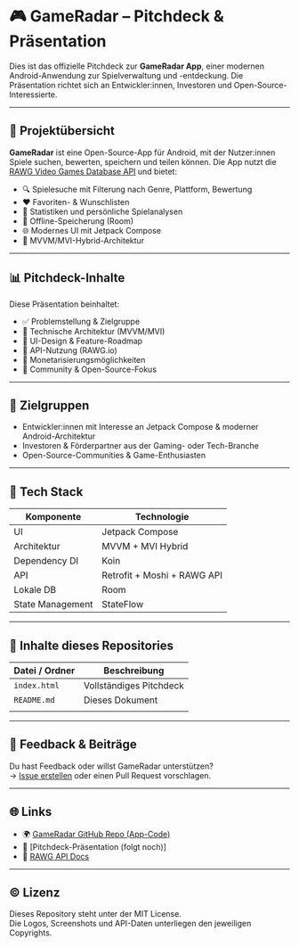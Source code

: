 # 🎮 GameRadar – Pitchdeck & Präsentation

Dies ist das offizielle Pitchdeck zur **GameRadar App**, einer modernen Android-Anwendung zur Spielverwaltung und -entdeckung. Die Präsentation richtet sich an Entwickler:innen, Investoren und Open-Source-Interessierte.

---

## 📌 Projektübersicht

**GameRadar** ist eine Open-Source-App für Android, mit der Nutzer:innen Spiele suchen, bewerten, speichern und teilen können. Die App nutzt die [RAWG Video Games Database API](https://rawg.io/apidocs) und bietet:

- 🔍 Spielesuche mit Filterung nach Genre, Plattform, Bewertung
- ❤️ Favoriten- & Wunschlisten
- 🧠 Statistiken und persönliche Spielanalysen
- 💾 Offline-Speicherung (Room)
- 🌐 Modernes UI mit Jetpack Compose
- 🧩 MVVM/MVI-Hybrid-Architektur

---

## 📊 Pitchdeck-Inhalte

Diese Präsentation beinhaltet:

- ✅ Problemstellung & Zielgruppe
- 🧩 Technische Architektur (MVVM/MVI)
- 📱 UI-Design & Feature-Roadmap
- 🔗 API-Nutzung (RAWG.io)
- 💸 Monetarisierungsmöglichkeiten
- 🤝 Community & Open-Source-Fokus

---

## 🎯 Zielgruppen

- Entwickler:innen mit Interesse an Jetpack Compose & moderner Android-Architektur  
- Investoren & Förderpartner aus der Gaming- oder Tech-Branche  
- Open-Source-Communities & Game-Enthusiasten

---

## 🧠 Tech Stack

| Komponente       | Technologie                  |
|------------------|------------------------------|
| UI               | Jetpack Compose              |
| Architektur      | MVVM + MVI Hybrid            |
| Dependency DI    | Koin                         |
| API              | Retrofit + Moshi + RAWG API  |
| Lokale DB        | Room                         |
| State Management | StateFlow                    |

---

## 📁 Inhalte dieses Repositories

| Datei / Ordner        | Beschreibung                          |
|------------------------|--------------------------------------|
| `index.html`           | Vollständiges Pitchdeck              |
| `README.md`            | Dieses Dokument                      |
                      |
---

## 💬 Feedback & Beiträge

Du hast Feedback oder willst GameRadar unterstützen?  
→ [Issue erstellen](https://github.com/jchillah/GameRadar/issues/new) oder einen Pull Request vorschlagen.

---

## 🌐 Links

- 🌍 [GameRadar GitHub Repo (App-Code)](https://github.com/jchillah/GameRadar)
- 🎥 [Pitchdeck-Präsentation (folgt noch)]
- 📘 [RAWG API Docs](https://rawg.io/apidocs)

---

## © Lizenz

Dieses Repository steht unter der MIT License.  
Die Logos, Screenshots und API-Daten unterliegen den jeweiligen Copyrights.

